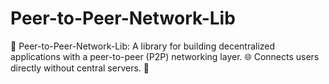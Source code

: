 # Peer-to-Peer-Network-Lib
🤝 Peer-to-Peer-Network-Lib: A library for building decentralized applications with a peer-to-peer (P2P) networking layer. 🌐 Connects users directly without central servers. 🔗
